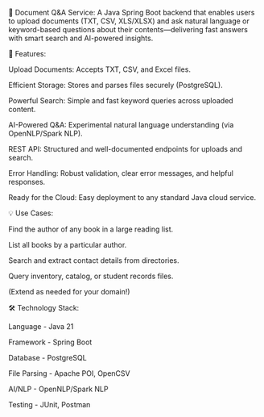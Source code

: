📄 Document Q&A Service: 
A Java Spring Boot backend that enables users to upload documents (TXT, CSV, XLS/XLSX) and ask natural language or keyword-based questions about their contents—delivering fast answers with smart search and AI-powered insights.

🚀 Features:

Upload Documents: Accepts TXT, CSV, and Excel files.

Efficient Storage: Stores and parses files securely (PostgreSQL).

Powerful Search: Simple and fast keyword queries across uploaded content.

AI-Powered Q&A: Experimental natural language understanding (via OpenNLP/Spark NLP).

REST API: Structured and well-documented endpoints for uploads and search.

Error Handling: Robust validation, clear error messages, and helpful responses.

Ready for the Cloud: Easy deployment to any standard Java cloud service.

💡 Use Cases:

Find the author of any book in a large reading list.

List all books by a particular author.

Search and extract contact details from directories.

Query inventory, catalog, or student records files.

(Extend as needed for your domain!)

🛠️ Technology Stack: 

Language - Java 21

Framework	- Spring Boot

Database	- PostgreSQL

File Parsing - Apache POI, OpenCSV

AI/NLP -	OpenNLP/Spark NLP

Testing - JUnit, Postman
